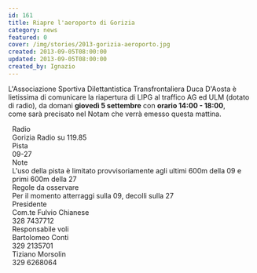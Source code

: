 ```yaml
---
id: 161
title: Riapre l'aeroporto di Gorizia
category: news
featured: 0
cover: /img/stories/2013-gorizia-aeroporto.jpg
created: 2013-09-05T08:00:00
updated: 2013-09-05T08:00:00
created_by: Ignazio
---
```


<img align="left" alt="" class="float-start mr-3 w-[300px] h-[160px] object-cover" src="/img/stories/2013-gorizia-aeroporto.jpg"/>

L'Associazione Sportiva Dilettantistica Transfrontaliera Duca D'Aosta è lietissima di comunicare la riapertura di LIPG al traffico AG ed ULM (dotato di radio), da domani <strong>giovedì 5 settembre</strong> con <strong>orario 14:00 - 18:00</strong>,<br />
come sarà precisato nel Notam che verrà emesso questa mattina.

<style>
    .grid > div {
        padding: 0 0.5rem;
        border-bottom-width: 1px;
        --tw-border-opacity: 1;
        border-color: rgb(255 237 213 / var(--tw-border-opacity));
    }

    .grid > div:nth-of-type(1),
    .grid > div:nth-of-type(2) {
        border-top-width: 1px;
    }
</style>

<div class="grid grid-cols-[auto,1fr,1fr] my-4">
    <div class="  bg-orange-50">Radio</div>
    <div class="  col-span-2">Gorizia Radio su 119.85</div>
    <div class=" bg-orange-50">Pista</div>
    <div class=" col-span-2">09-27</div>
    <div class=" bg-orange-50">Note</div>
    <div class=" col-span-2">L'uso della pista è limitato provvisoriamente agli ultimi 600m della 09 e primi 600m della 27</div>
    <div class=" bg-orange-50">Regole da osservare</div>    
    <div class=" col-span-2">Per il momento atterraggi sulla 09, decolli sulla 27</div>
    <div class=" bg-orange-50">Presidente</div>
    <div class="">Com.te Fulvio Chianese</div>
    <div class=" bg-orange-50">328 7437712</div>
    <div class=" bg-orange-50">Responsabile voli</div>
    <div class="">Bartolomeo Conti</div>
    <div class=" bg-orange-50">329 2135701</div>
    <div class=""></div>
    <div class="">Tiziano Morsolin</div>
    <div class=" bg-orange-50">329 6268064</div>
</div>
